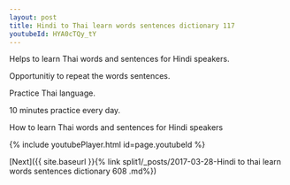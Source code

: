 ```yaml
---
layout: post
title: Hindi to Thai learn words sentences dictionary 117 
youtubeId: HYA0cTQy_tY
---
```

 
 
Helps to learn Thai words and sentences for Hindi speakers.

Opportunitiy to repeat the words sentences. 

Practice Thai language. 
 
10 minutes practice every day. 
 
How to learn Thai words and sentences for Hindi speakers 
 
{% include youtubePlayer.html id=page.youtubeId %}
 
 
[Next]({{ site.baseurl }}{% link  split1/_posts/2017-03-28-Hindi to thai learn words sentences dictionary 608 .md%})
 
